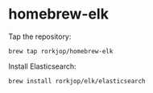 # homebrew-elk

Tap the repository:

`brew tap rorkjop/homebrew-elk`

Install Elasticsearch:

`brew install rorkjop/elk/elasticsearch`

